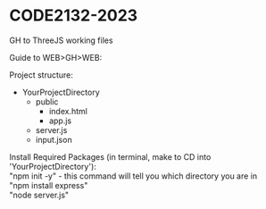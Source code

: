 # CODE2132-2023

GH to ThreeJS working files


Guide to WEB>GH>WEB:
<br>

Project structure:
- YourProjectDirectory
    - public
        - index.html
        - app.js
    - server.js
    - input.json

Install Required Packages (in terminal, make to CD into 'YourProjectDirectory'): <br>
"npm init -y" - this command will tell you which directory you are in<br>
"npm install express"<br>
"node server.js"
